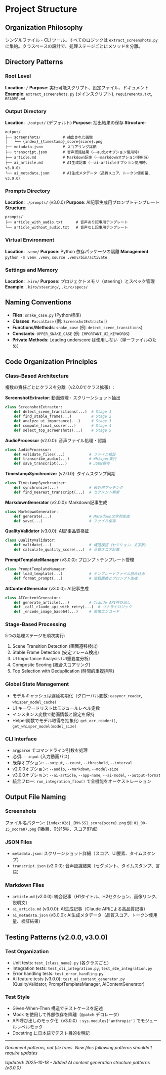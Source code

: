 # Project Structure

## Organization Philosophy

シングルファイル・CLI ツール。すべてのロジックは `extract_screenshots.py` に集約。クラスベースの設計で、処理ステージごとにメソッドを分離。

## Directory Patterns

### Root Level
**Location**: `/`
**Purpose**: 実行可能スクリプト、設定ファイル、ドキュメント
**Example**: `extract_screenshots.py` (メインスクリプト), `requirements.txt`, `README.md`

### Output Directory
**Location**: `./output/` (デフォルト)
**Purpose**: 抽出結果の保存
**Structure**:
```
output/
├── screenshots/          # 抽出された画像
│   └── {index}_{timestamp}_score{score}.png
├── metadata.json         # スコアリング詳細
├── transcript.json       # 音声認識結果（--audioオプション使用時）
├── article.md            # Markdown記事（--markdownオプション使用時）
├── ai_article.md         # AI生成記事（--ai-articleオプション使用時、v3.0.0）
└── ai_metadata.json      # AI生成メタデータ（品質スコア、トークン使用量、v3.0.0）
```

### Prompts Directory
**Location**: `./prompts/` (v3.0.0)
**Purpose**: AI記事生成用プロンプトテンプレート
**Structure**:
```
prompts/
├── article_with_audio.txt      # 音声あり記事用テンプレート
└── article_without_audio.txt   # 音声なし記事用テンプレート
```

### Virtual Environment
**Location**: `.venv/`
**Purpose**: Python 依存パッケージの隔離
**Management**: `python -m venv .venv`, `source .venv/bin/activate`

### Settings and Memory
**Location**: `.kiro/`
**Purpose**: プロジェクトメモリ（steering）とスペック管理
**Example**: `.kiro/steering/`, `.kiro/specs/`

## Naming Conventions

- **Files**: `snake_case.py` (Python標準)
- **Classes**: `PascalCase` (例: `ScreenshotExtractor`)
- **Functions/Methods**: `snake_case` (例: `detect_scene_transitions`)
- **Constants**: `UPPER_SNAKE_CASE` (例: `IMPORTANT_UI_KEYWORDS`)
- **Private Methods**: Leading underscore は使用しない（単一ファイルのため）

## Code Organization Principles

### Class-Based Architecture
複数の責任ごとにクラスを分離（v2.0.0でクラス拡張）:

**ScreenshotExtractor**: 動画処理・スクリーンショット抽出
```python
class ScreenshotExtractor:
    def detect_scene_transitions(...)  # Stage 1
    def find_stable_frame(...)         # Stage 2
    def analyze_ui_importance(...)     # Stage 3
    def compute_final_score(...)       # Stage 4
    def select_top_screenshots(...)    # Stage 5
```

**AudioProcessor** (v2.0.0): 音声ファイル処理・認識
```python
class AudioProcessor:
    def validate_files(...)           # ファイル検証
    def transcribe_audio(...)         # Whisper実行
    def save_transcript(...)          # JSON保存
```

**TimestampSynchronizer** (v2.0.0): タイムスタンプ同期
```python
class TimestampSynchronizer:
    def synchronize(...)              # 最近傍マッチング
    def find_nearest_transcript(...)  # セグメント検索
```

**MarkdownGenerator** (v2.0.0): Markdown記事生成
```python
class MarkdownGenerator:
    def generate(...)                 # Markdown文字列生成
    def save(...)                     # ファイル保存
```

**QualityValidator** (v3.0.0): AI記事品質検証
```python
class QualityValidator:
    def validate(...)                 # 構造検証（セクション、文字数）
    def calculate_quality_score(...)  # 品質スコア計算
```

**PromptTemplateManager** (v3.0.0): プロンプトテンプレート管理
```python
class PromptTemplateManager:
    def load_template(...)            # テンプレートファイル読み込み
    def format_prompt(...)            # 変数置換とプロンプト生成
```

**AIContentGenerator** (v3.0.0): AI記事生成
```python
class AIContentGenerator:
    def generate_article(...)         # Claude API呼び出し
    def _call_claude_api_with_retry(...)  # リトライロジック
    def _encode_image_base64(...)     # 画像エンコード
```

### Stage-Based Processing
5つの処理ステージを順次実行:
1. Scene Transition Detection (画面遷移検出)
2. Stable Frame Detection (安定フレーム検出)
3. UI Importance Analysis (UI重要度分析)
4. Composite Scoring (統合スコアリング)
5. Top Selection with Deduplication (時間的重複排除)

### Global State Management
- モデルキャッシュは遅延初期化（グローバル変数: `easyocr_reader`, `whisper_model_cache`）
- UI キーワードリストはモジュールレベル定数
- インスタンス変数で動画情報と設定を保持
- Helper関数でモデル取得を抽象化: `get_ocr_reader()`, `get_whisper_model(model_size)`

### CLI Interface
- `argparse` でコマンドライン引数を処理
- 必須: `--input` (入力動画パス)
- 既存オプション: `--output`, `--count`, `--threshold`, `--interval`
- v2.0.0オプション: `--audio`, `--markdown`, `--model-size`
- v3.0.0オプション: `--ai-article`, `--app-name`, `--ai-model`, `--output-format`
- 統合フロー: `run_integration_flow()` で全機能をオーケストレーション

## Output File Naming

### Screenshots
ファイル名パターン: `{index:02d}_{MM-SS}_score{score}.png`
例: `01_00-15_score87.png` (1番目、0分15秒、スコア87点)

### JSON Files
- `metadata.json`: スクリーンショット詳細（スコア、UI要素、タイムスタンプ）
- `transcript.json` (v2.0.0): 音声認識結果（セグメント、タイムスタンプ、言語）

### Markdown Files
- `article.md` (v2.0.0): 統合記事（H1タイトル、H2セクション、画像リンク、説明文）
- `ai_article.md` (v3.0.0): AI生成記事（Claude APIによる高品質記事）
- `ai_metadata.json` (v3.0.0): AI生成メタデータ（品質スコア、トークン使用量、検証結果）

## Testing Patterns (v2.0.0, v3.0.0)

### Test Organization
- Unit tests: `test_{class_name}.py` (各クラスごと)
- Integration tests: `test_cli_integration.py`, `test_e2e_integration.py`
- Error handling tests: `test_error_handling.py`
- AI feature tests (v3.0.0): `test_ai_content_generator.py` (QualityValidator, PromptTemplateManager, AIContentGenerator)

### Test Style
- Given-When-Then 構造でテストケースを記述
- Mock を使用して外部依存を隔離（`@patch` デコレータ）
- API呼び出しのモック化（v3.0.0）: `sys.modules['anthropic']` でモジュールレベルモック
- Docstring に日本語でテスト目的を明記

---
_Document patterns, not file trees. New files following patterns shouldn't require updates_

_Updated: 2025-10-18 - Added AI content generation structure patterns (v3.0.0)_
